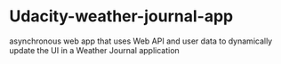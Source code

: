 # Udacity-weather-journal-app
asynchronous web app that uses Web API and user data to dynamically update the UI in a Weather Journal application
